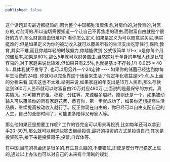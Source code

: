 ```yaml
---
published: false
---
```

这个话题其实最近都挺热的,因为整个中国都弥漫着焦虑,对房价的,对教育的,对医疗的,对台湾的.所以迫切需要知道一个让自己不再焦虑的理由.而财富自由就是个很好的方子.那么财富自由很难吗? 看你怎么定义,如果是定义为可以随意买买买,确实挺难的.但是如果定义为你的被动收入就可以覆盖所有的生活支出吃穿住行,保险,教育,其实不难,而且你越年轻的时候努力,你越能做到.公式很简单 1/1-x, x是你每个月的储蓄率,如果是80%,那么5年就可以财务自由,当然这对于单身的年轻人还是比较容易的,对于家庭来说比较难.但如果只有2.5%,也就是基本不存钱,1/1-0.025 = 40年. 具体我就不推导了. 也可以用另外一个24定律 ---- 如果你的储蓄已经达到你每年生活费的24倍. 你就可以完全靠这个储蓄来生活了假定年化收益是5个点.从上面的分析来看,其实这也不太难.举例来说,如果家庭的年支出是15万人民币,那么存款达到360万人民币就可以财富自由20万对应480万.上面说的是最保守的方式，真实情况，你可能有房租，稿费，分红等，来源越多越好，原则还是一个，如果被动输入可以覆盖你的所有家庭花费，恭喜你，第一步就成功了，如果你还想提高生活品质，继续提高被动收入就行了。反正你现在自由的，你已经可以自由支配自己的人生，自己的全部时间了，可能更多陪伴父母家人等。
 
那么他如果还是想要工作呢? 工作的钱完全可以用来再投资,比如每年还可以拿到手20-30万,那么就可以用这些钱去继续投资,最好的投资的方式是投资自己,其次是投资孩子,接下来是投资房子,投票,自媒体等.

在中国,目前的机会还是很多的,有生意头脑的,不要错过,即使是安分守己稳定上班的,通过以上办法也可以对自己的未来有个清晰的规划.
